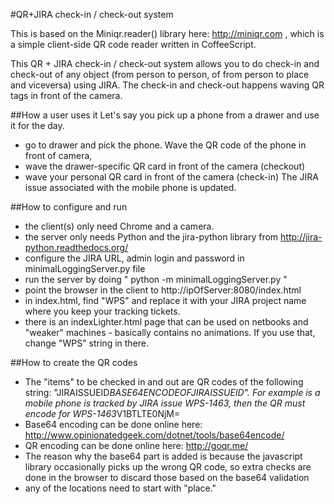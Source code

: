 #QR+JIRA check-in / check-out system

This is based on the Miniqr.reader() library here: http://miniqr.com , which is a simple client-side QR code reader written in CoffeeScript.

This QR + JIRA check-in / check-out system allows you to do check-in and check-out of any object (from person to person, of from person to place and viceversa) using JIRA. The check-in and check-out happens waving QR tags in front of the camera.

##How a user uses it
Let's say you pick up a phone from a drawer and use it for the day.
 * go to drawer and pick the phone. Wave the QR code of the phone in front of camera,
 * wave the drawer-specific QR card in front of the camera (checkout)
 * wave your personal QR card in front of the camera (check-in)
The JIRA issue associated with the mobile phone is updated.

##How to configure and run
 * the client(s) only need Chrome and a camera.
 * the server only needs Python and the jira-python library from http://jira-python.readthedocs.org/
 * configure the JIRA URL, admin login and password in minimalLoggingServer.py file
 * run the server by doing " python -m minimalLoggingServer.py "
 * point the browser in the client to http://ipOfServer:8080/index.html
 * in index.html, find "WPS" and replace it with your JIRA project name where you keep your tracking tickets.
 * there is an indexLighter.html page that can be used on netbooks and "weaker" machines - basically contains no animations. If you use that, change "WPS" string in there.

##How to create the QR codes
 * The "items" to be checked in and out are QR codes of the following string: "JIRAISSUEID*BASE64ENCODEOFJIRAISSUEID". For example is a mobile phone is tracked by JIRA issue WPS-1463, then the QR must encode for WPS-1463*V1BTLTE0NjM=
 * Base64 encoding can be done online here:  http://www.opinionatedgeek.com/dotnet/tools/base64encode/
 * QR encoding can be done online here: http://goqr.me/
 * The reason why the base64 part is added is because the javascript library occasionally picks up the wrong QR code, so extra checks are done in the browser to discard those based on the base64 validation
 * any of the locations need to start with "place."
